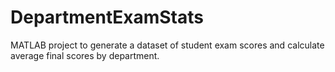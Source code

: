 # DepartmentExamStats
MATLAB project to generate a dataset of student exam scores and calculate average final scores by department.
